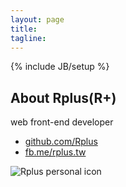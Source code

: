 ```yaml
---
layout: page
title:
tagline:
---
```

{% include JB/setup %}

## About Rplus(R+)
web front-end developer

+ [github.com/Rplus](//github.com/Rplus)
+ [fb.me/rplus.tw](//fb.me/Rplus.tw)

![Rplus personal icon](//rawgithub.com/Rplus/R-logo/v4/R+.svg "Rplus personal icon")
